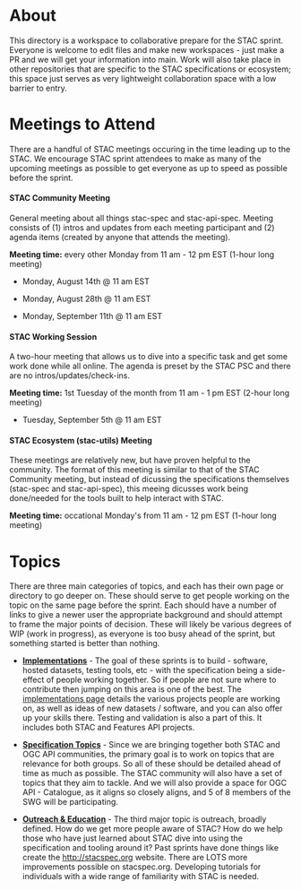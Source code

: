 # About

This directory is a workspace to collaborative prepare for the STAC sprint. Everyone is welcome
to edit files and make new workspaces - just make a PR and we will get your information into main. Work will also take place 
in other repositories that are specific to the STAC specifications or ecosystem; this space just serves as very lightweight collaboration space 
with a low barrier to entry.

# Meetings to Attend

There are a handful of STAC meetings occuring in the time leading up to the STAC. We encourage STAC sprint attendees to make as many of the upcoming meetings as possible to get everyone as up to speed as possible before the sprint.

#### STAC Community Meeting

General meeting about all things stac-spec and stac-api-spec. Meeting consists of (1) intros and updates from each meeting participant and (2) agenda items (created by anyone that attends the meeting).

**Meeting time:** every other Monday from 11 am - 12 pm EST (1-hour long meeting)

- Monday, August 14th @ 11 am EST

- Monday, August 28th @ 11 am EST

- Monday, September 11th @ 11 am EST

#### STAC Working Session

A two-hour meeting that allows us to dive into a specific task and get some work done while all online. The agenda is preset by the STAC PSC and there are no intros/updates/check-ins. 

**Meeting time:** 1st Tuesday of the month from 11 am - 1 pm EST (2-hour long meeting)

- Tuesday, September 5th @ 11 am EST

#### STAC Ecosystem (stac-utils) Meeting

These meetings are relatively new, but have proven helpful to the community. The format of this meeting is similar to that of the STAC Community meeting, but instead of dicussing the specifications themselves (stac-spec and stac-api-spec), this meeing dicusses work being done/needed for the tools built to help interact with STAC.

**Meeting time:** occational Monday's from 11 am - 12 pm EST (1-hour long meeting)



# Topics

There are three main categories of topics, and each has their own page or directory to go deeper on. These should serve
to get people working on the topic on the same page before the sprint. Each should have a number of links to give a newer
user the appropriate background and should attempt to frame the major points of decision. These will likely be various
degrees of WIP (work in progress), as everyone is too busy ahead of the sprint, but something started is better than nothing.

* **[Implementations](implementation-topics.md)** - The goal of these sprints is to build - software, hosted datasets, testing 
tools, etc - with the specification being a side-effect of people working together. So if people are not sure where to 
contribute then jumping on this area is one of the best. The [implementations page](implementations.md) details the various 
projects people are working on, as well as ideas of new datasets / software, and you can also offer up your skills there. 
Testing and validation is also a part of this. It includes both STAC and Features API projects.

* **[Specification Topics](specification-topics.md)** - Since we are bringing together both STAC and OGC API communities, the 
primary goal is to work on topics that are relevance for both groups. So all of these should be detailed ahead of time
as much as possible. The STAC community will also have a set of topics that they aim to tackle. And we will also provide
a space for OGC API - Catalogue, as it aligns so closely aligns, and 5 of 8 members of the SWG will be participating.

* **[Outreach & Education](outreach-and-education-topics.md)** - The third major topic is outreach, broadly defined. How do we get more people aware
of STAC? How do we help those who have just learned about STAC dive into using the specification and tooling around it? Past sprints have done
things like create the http://stacspec.org website. There are LOTS
more improvements possible on stacspec.org. Developing tutorials for individuals with a wide range of familiarity with STAC is needed. 